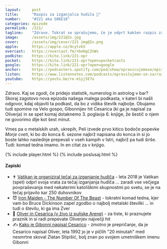 ```yaml
---
layout: 	post
title:  	"Razpis za izganjalca hudiča 📄"
number: 	"#221 aka S06E18"
categories:	epizode
permalink:	/221/
tagline: 	"Zdravo. Tokrat se sprašujemo, če je odprt kakšen razpis za izganjalca hudiča in v zapiskih ugotovimo, da je Vatikan nazadnje organiziral tečaj leta 2018. Najbrž bo kmalu naslednji."
image:		/assets/img/221@2x.jpg
cover:		/assets/img/cover/221 img@2x.png
apple:		https://apple.co/4cytvkS
overcast:	https://overcast.fm/+beHgCZnWs
podkite:	https://kite.link/221-opr
pocket:		https://kite.link/221-opr?open=pocketcasts
google:		https://kite.link/221-opr?open=google
anchor:		https://podcasters.spotify.com/pod/show/opravicujemose/episodes/Razpis-za-izganjalca-hudia-e2nas1f
listen:		https://www.listennotes.com/podcasts/opravičujemo-se-za/razpis-za-izganjalca-hudiča-PL56SDRC_h8/embed/
youtube:	https://youtu.be/re-m1yj5E7o
---
```


Zdravo. Kaj se zgodi, če pridejo statistik, numerolog in astrolog v bar? Skoraj zagotovo nova epizoda našega malega podkasta, v kateri bi našli odgovor, kdaj objaviti ta podkast, da bo z vidika številk najbolje. Obujamo tudi spomine na Velo gospo, Gibonnijev hit Cesarica (ki ga je napisal za Oliverja) in se spet komaj dotaknemo 3. poglavja 6. knjige, že šestič o njem ne govorimo dlje kot šest minut. 

Vmes pa o metalskih urah, ukrepih, Peli izvede prvo kitico bodoče popevke *Morje cveti*, ki bo do konca 6. sezone najbrž napisana do konca in si jo boste lahko naslednje prepevali v vseh kampih v Istri, najbrž pa tudi širše. Tudi: komad tedna imamo. In en citat za v knjigo. 

{% include player.html %}
{% include poslusaj.html %}

<!--break-->

#### Zapiski

- ✝️ [Vatikan je organiziral tečaj za izganjanje hudiča](https://www.bbc.com/news/world-europe-43697573) - leta 2018 je Vatikan (spet) odprl svoja vrata za tečaj izganjanja hudiča ... zaradi vse večjega povpraševanja med nekaterimi katoliškimi skupnostmi po svetu, se je na tečaj prijavilo kar 250 duhovnikov 
- 😈 [Iron Maiden - The Number Of The Beast](https://www.youtube.com/watch?v=WxnN05vOuSM) - tokratni komad tedna, kjer vam bo Bruce Dickinson zapel zgodbo o najbolj metalski številki ... in tudi o številu, ki ga ima Zver 
- 🎤 [Oliver in Cesarica (v živo iz puljske Arene)](https://www.youtube.com/watch?v=BebvLP83Cnk) - za tiste, ki praznujete praznik in si radi prepevate Oliverjev največji hit 
- ✍️ [Kako je Gibonni napisal Cesarico](https://leutar.net/2019/11/25/kako-je-nastala-pjesma-cesarica/) - zmotno je prepričanje, da je Cesarico napisal Oliver, leta 1992 jo je v pičlih "20 minutah" med nesmrtne skoval Zlatan Stipišić, bolj znan po svojem umetniškem imenu Gibonni 